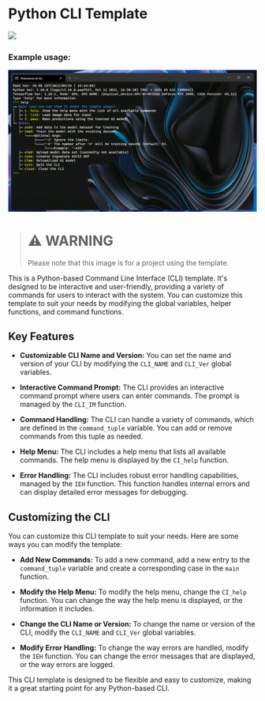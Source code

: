 # Python CLI Template
<img src="https://img.shields.io/badge/Python-FFD43B?style=for-the-badge&logo=python&logoColor=blue"/>

### Example usage:

![Example](Screenshot.png)  

> # :warning: **WARNING**
>  Please note that this image is for a project using the template.

This is a Python-based Command Line Interface (CLI) template. It's designed to be interactive and user-friendly, providing a variety of commands for users to interact with the system. You can customize this template to suit your needs by modifying the global variables, helper functions, and command functions.

## Key Features

- **Customizable CLI Name and Version:** You can set the name and version of your CLI by modifying the `CLI_NAME` and `CLI_Ver` global variables.

- **Interactive Command Prompt:** The CLI provides an interactive command prompt where users can enter commands. The prompt is managed by the `CLI_IM` function.

- **Command Handling:** The CLI can handle a variety of commands, which are defined in the `command_tuple` variable. You can add or remove commands from this tuple as needed.

- **Help Menu:** The CLI includes a help menu that lists all available commands. The help menu is displayed by the `CI_help` function.

- **Error Handling:** The CLI includes robust error handling capabilities, managed by the `IEH` function. This function handles internal errors and can display detailed error messages for debugging.

## Customizing the CLI

You can customize this CLI template to suit your needs. Here are some ways you can modify the template:

- **Add New Commands:** To add a new command, add a new entry to the `command_tuple` variable and create a corresponding case in the `main` function.

- **Modify the Help Menu:** To modify the help menu, change the `CI_help` function. You can change the way the help menu is displayed, or the information it includes.

- **Change the CLI Name or Version:** To change the name or version of the CLI, modify the `CLI_NAME` and `CLI_Ver` global variables.

- **Modify Error Handling:** To change the way errors are handled, modify the `IEH` function. You can change the error messages that are displayed, or the way errors are logged.

This CLI template is designed to be flexible and easy to customize, making it a great starting point for any Python-based CLI.
